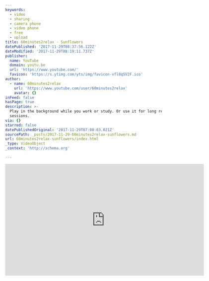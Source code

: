 ```yaml
---
keywords:
  - video
  - sharing
  - camera phone
  - video phone
  - free
  - upload
title: 60minutes2relax - Sunflowers
datePublished: '2017-11-29T08:37:56.122Z'
dateModified: '2017-11-29T08:19:11.737Z'
publisher:
  name: YouTube
  domain: youtu.be
  url: 'https://www.youtube.com/'
  favicon: 'https://s.ytimg.com/yts/img/favicon-vfl8qSV2F.ico'
author:
  - name: 60minutes2relax
    url: 'https://www.youtube.com/user/60minutes2relax'
    avatar: {}
inFeed: false
hasPage: true
description: >-
  Play in the background while you work or study. Or use it for long relaxation
  sessions.
via: {}
starred: false
datePublishedOriginal: '2017-11-29T07:08:03.021Z'
sourcePath: _posts/2017-11-29-60minutes2relax-sunflowers.md
url: 60minutes2relax-sunflowers/index.html
_type: VideoObject
_context: 'http://schema.org'

---
```

<iframe src="https://cdn.embedly.com/widgets/media.html?src=https%3A%2F%2Fwww.youtube.com%2Fembed%2FFtoRQ6JxHio%3Ffeature%3Doembed&amp;url=http%3A%2F%2Fwww.youtube.com%2Fwatch%3Fv%3DFtoRQ6JxHio&amp;image=https%3A%2F%2Fi.ytimg.com%2Fvi%2FFtoRQ6JxHio%2Fhqdefault.jpg&amp;key=b7d04c9b404c499eba89ee7072e1c4f7&amp;type=text%2Fhtml&amp;schema=youtube" width="640" height="360" scrolling="no" frameborder="0" allowfullscreen="" style=""></iframe>